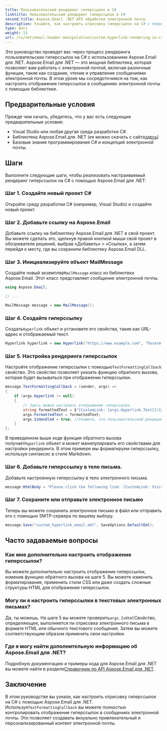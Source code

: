 ```yaml
---
title: Пользовательский рендеринг гиперссылок в C#
linktitle: Пользовательский рендеринг гиперссылок в C#
second_title: Aspose.Email .NET API обработки электронной почты
description: Узнайте, как настроить отрисовку гиперссылок на C# с помощью Aspose.Email для .NET. Создавайте персонализированный контент электронной почты с помощью пользовательских стилей гиперссылок.
type: docs
weight: 13
url: /ru/net/email-header-manipulation/custom-hyperlink-rendering-in-csharp/
---
```


Это руководство проведет вас через процесс рендеринга пользовательских гиперссылок на C# с использованием Aspose.Email для .NET. Aspose.Email для .NET — это мощная библиотека, которая позволяет вам работать с электронной почтой, включая различные функции, такие как создание, чтение и управление сообщениями электронной почты. В этом уроке мы сосредоточимся на том, как настроить отображение гиперссылок в сообщениях электронной почты с помощью библиотеки.

## Предварительные условия

Прежде чем начать, убедитесь, что у вас есть следующие предварительные условия:

- Visual Studio или любая другая среда разработки C#.
-  Библиотека Aspose.Email для .NET (ее можно скачать с сайта[здесь](https://releases.aspose.com/email/net))
- Базовые знания программирования C# и концепций электронной почты.

## Шаги

Выполните следующие шаги, чтобы реализовать настраиваемый рендеринг гиперссылок на C# с помощью Aspose.Email для .NET:

### Шаг 1. Создайте новый проект C#

Откройте среду разработки C# (например, Visual Studio) и создайте новый проект.

### Шаг 2. Добавьте ссылку на Aspose.Email

Добавьте ссылку на библиотеку Aspose.Email для .NET в свой проект. Вы можете сделать это, щелкнув правой кнопкой мыши свой проект в обозревателе решений, выбрав «Добавить» > «Ссылка», а затем перейдя к месту, где вы сохранили библиотеку Aspose.Email DLL.

### Шаг 3. Инициализируйте объект MailMessage

 Создайте новый экземпляр`MailMessage` класс из библиотеки Aspose.Email. Этот класс представляет сообщение электронной почты.

```csharp
using Aspose.Email;

// ...

MailMessage message = new MailMessage();
```

### Шаг 4. Создайте гиперссылку

 Создать`Hyperlink` объект и установите его свойства, такие как URL-адрес и отображаемый текст.

```csharp
Hyperlink hyperlink = new Hyperlink("https://www.example.com", "Посетите наш сайт");
```

### Шаг 5. Настройка рендеринга гиперссылок

 Настройте отображение гиперссылки с помощью`TextFormattingCallback` свойство. Это свойство позволяет указать функцию обратного вызова, которая будет вызываться при отображении гиперссылки.

```csharp
message.TextFormattingCallback = (sender, args) =>
{
    if (args.Hyperlink != null)
    {
        // Здесь можно настроить отображение гиперссылок.
        string formattedText = $"[CustomLink: {args.Hyperlink.Text}]({args.Hyperlink.Uri})";
        args.FormattedText = formattedText;
        args.IsHandled = true; //Укажите, что пользовательский рендеринг завершен.
    }
};
```

 В приведенном выше коде функция обратного вызова получает`Hyperlink` объект и может манипулировать его свойствами для настройки рендеринга. В этом примере мы форматируем гиперссылку, используя синтаксис в стиле Markdown.

### Шаг 6. Добавьте гиперссылку в тело письма.

Добавьте настроенную гиперссылку в тело электронного письма.

```csharp
message.HtmlBody = "Please click the following link: [CustomLink: Visit our website](https://www.example.com)";
```

### Шаг 7. Сохраните или отправьте электронное письмо

Теперь вы можете сохранить электронное письмо в файл или отправить его с помощью SMTP-сервера по вашему выбору.

```csharp
message.Save("custom_hyperlink_email.eml", SaveOptions.DefaultEml);
```

## Часто задаваемые вопросы

### Как мне дополнительно настроить отображение гиперссылок?

Вы можете дополнительно настроить отображение гиперссылок, изменив функцию обратного вызова на шаге 5. Вы можете изменить форматирование, применить стили CSS или даже создать сложные структуры HTML для отображения гиперссылок.

### Могу ли я настроить гиперссылки в текстовых электронных письмах?

 Да, ты можешь. На шаге 5 вы можете проверить`args.IsHtml`Свойство, определяющее, выполняется ли отрисовка электронного письма в формате HTML или обычного текстового сообщения. Затем вы можете соответствующим образом применить свои настройки.

### Где я могу найти дополнительную информацию об Aspose.Email для .NET?

 Подробную документацию и примеры кода для Aspose.Email для .NET вы можете найти в разделе[Справочник по API Aspose.Email для .NET](https://reference.aspose.com/email/net).

## Заключение

 В этом руководстве вы узнали, как настроить отрисовку гиперссылок на C# с помощью Aspose.Email для .NET. Используя`TextFormattingCallback` вы можете полностью контролировать отображение гиперссылок в сообщениях электронной почты. Это позволяет создавать визуально привлекательный и персонализированный контент электронной почты.